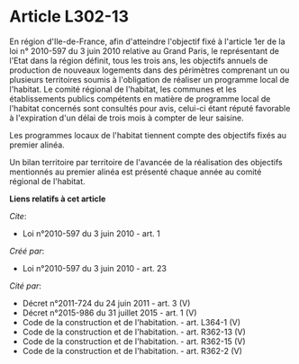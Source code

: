 # Article L302-13

En région d'Ile-de-France, afin d'atteindre l'objectif fixé à l'article 1er de la loi n° 2010-597 du 3 juin 2010 relative au
Grand Paris, le représentant de l'Etat dans la région définit, tous les trois ans, les objectifs annuels de production de
nouveaux logements dans des périmètres comprenant un ou plusieurs territoires soumis à l'obligation de réaliser un programme
local de l'habitat. Le comité régional de l'habitat, les communes et les établissements publics compétents en matière de
programme local de l'habitat concernés sont consultés pour avis, celui-ci étant réputé favorable à l'expiration d'un délai de
trois mois à compter de leur saisine. 

Les programmes locaux de l'habitat tiennent compte des objectifs fixés au premier alinéa. 

Un bilan territoire par territoire de l'avancée de la réalisation des objectifs mentionnés au premier alinéa est présenté
chaque année au comité régional de l'habitat.

**Liens relatifs à cet article**

_Cite_:

  - Loi n°2010-597 du 3 juin 2010 - art. 1

_Créé par_:

  - Loi n°2010-597 du 3 juin 2010 - art. 23

_Cité par_:

  - Décret n°2011-724 du 24 juin 2011 - art. 3 (V)
  - Décret n°2015-986 du 31 juillet 2015 - art. 1 (V)
  - Code de la construction et de l'habitation. - art. L364-1 (V)
  - Code de la construction et de l'habitation. - art. R362-13 (V)
  - Code de la construction et de l'habitation. - art. R362-15 (V)
  - Code de la construction et de l'habitation. - art. R362-2 (V)
